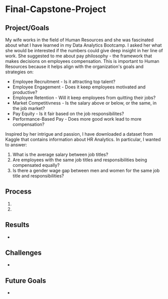 # Final-Capstone-Project

## Project/Goals
My wife works in the field of Human Resources and she was fascinated about what I have learned in my Data Analytics Bootcamp.  I asked her what she would be interested if the numbers could give deep insight in her line of work.  She suggested to me about pay philosophy - the framework that makes decisions on employees compensation.  This is important to Human Resources because it helps align with the organization's goals and strategies on:
- Employee Recruitment - Is it attracting top talent?
- Employee Engagement - Does it keep employees motivated and productive?
- Employee Retention - Will it keep employees from quitting their jobs?
- Market Competitivness - Is the salary above or below, or the same, in the job market?
- Pay Equity - Is it fair based on the job responsibilites?
- Performance-Based Pay - Does more good work lead to more compensation?

Inspired by her intrigue and passion, I have downloaded a dataset from Kaggle that contains information about HR Analytics.  In particular, I wanted to answer:

1. What is the average salary between job titles?
2. Are employees with the same job titles and responsibilities being compensated equally?
3. Is there a gender wage gap between men and women for the same job title and responsibilities?

## Process

1. 
2. 

## Results

- 

## Challenges 

- 

## Future Goals

- 


